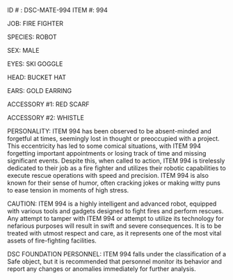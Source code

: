 ID # : DSC-MATE-994
ITEM #: 994

JOB: FIRE FIGHTER

SPECIES: ROBOT

SEX: MALE

EYES: SKI GOGGLE

HEAD: BUCKET HAT

EARS: GOLD EARRING

ACCESSORY #1: RED SCARF

ACCESSORY #2: WHISTLE

PERSONALITY: ITEM 994 has been observed to be absent-minded and forgetful at times, seemingly lost in thought or preoccupied with a project. This eccentricity has led to some comical situations, with ITEM 994 forgetting important appointments or losing track of time and missing significant events. Despite this, when called to action, ITEM 994 is tirelessly dedicated to their job as a fire fighter and utilizes their robotic capabilities to execute rescue operations with speed and precision. ITEM 994 is also known for their sense of humor, often cracking jokes or making witty puns to ease tension in moments of high stress. 

CAUTION: ITEM 994 is a highly intelligent and advanced robot, equipped with various tools and gadgets designed to fight fires and perform rescues. Any attempt to tamper with ITEM 994 or attempt to utilize its technology for nefarious purposes will result in swift and severe consequences. It is to be treated with utmost respect and care, as it represents one of the most vital assets of fire-fighting facilities. 

DSC FOUNDATION PERSONNEL: ITEM 994 falls under the classification of a Safe object, but it is recommended that personnel monitor its behavior and report any changes or anomalies immediately for further analysis.